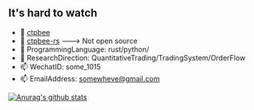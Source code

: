 ## It's hard to watch 


- 🔭 [ctpbee](https://github.com/ctpbee/ctpbee)
- 🔭 [ctpbee-rs](https://www.baidu.com) ---> Not open source 
- 🌱 ProgrammingLanguage: rust/python/
- 💬 ResearchDirection: QuantitativeTrading/TradingSystem/OrderFlow
- 📫 WechatID: some_1015
- 📫 EmailAddress: somewheve@gmail.com

[![Anurag's github stats](https://github-readme-stats.vercel.app/api?username=somewheve&show_icons=true&theme=dracula)](https://github.com/somewheve/github-readme-stats)
